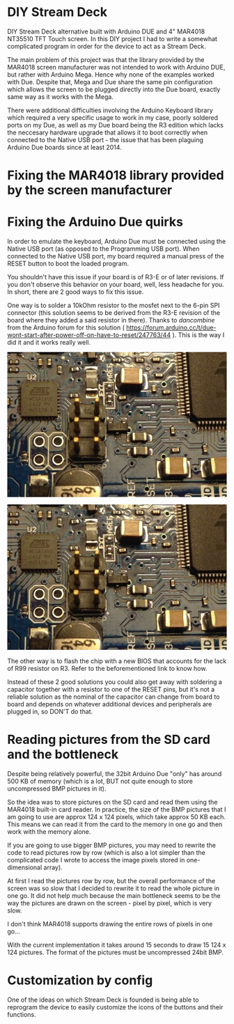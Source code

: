 # DIY Stream Deck
DIY Stream Deck alternative built with Arduino DUE and 4" MAR4018 NT35510 TFT Touch screen. In this DIY project I had to write a somewhat complicated program in order for the device to act as a Stream Deck.

The main problem of this project was that the library provided by the MAR4018 screen manufacturer was not intended to work with Arduino DUE, but rather with Arduino Mega. Hence why none of the examples worked with Due. Despite that, Mega and Due share the same pin configuration which allows the screen to be plugged directly into the Due board, exactly same way as it works with the Mega.

There were additional difficulties involving the Arduino Keyboard library which required a very specific usage to work in my case, poorly soldered ports on my Due, as well as my Due board being the R3 edition which lacks the neccesary hardware upgrade that allows it to boot correctly when connected to the Native USB port - the issue that has been plaguing Arduino Due boards since at least 2014.

# Fixing the MAR4018 library provided by the screen manufacturer


# Fixing the Arduino Due quirks
In order to emulate the keyboard, Arduino Due must be connected using the Native USB port (as opposed to the Programming USB port). When connected to the Native USB port, my board required a manual press of the RESET button to boot the loaded program. 

You shouldn't have this issue if your board is of R3-E or of later revisions. If you don't observe this behavior on your board, well, less headache for you. In short, there are 2 good ways to fix this issue. 

One way is to solder a 10kOhm resistor to the mosfet next to the 6-pin SPI connector (this solution seems to be derived from the R3-E revision of the board where they added a said resistor in there). Thanks to *dancombine* from the Arduino forum for this solution ( https://forum.arduino.cc/t/due-wont-start-after-power-off-on-have-to-reset/247763/44 ). This is the way I did it and it works really well.

![GitHub Image](/README/before_soldering.jpeg)

![GitHub Image](/README/before_soldering.jpeg)

The other way is to flash the chip with a new BIOS that accounts for the lack of R99 resistor on R3. Refer to the beforementioned link to know how.

Instead of these 2 good solutions you could also get away with soldering a capacitor together with a resistor to one of the RESET pins, but it's not a reliable solution as the nominal of the capacitor can change from board to board and depends on whatever additional devices and peripherals are plugged in, so DON'T do that.

# Reading pictures from the SD card and the bottleneck
Despite being relatively powerful, the 32bit Arduino Due "only" has around 500 KB of memory (which is a lot, BUT not quite enough to store uncompressed BMP pictures in it).

So the idea was to store pictures on the SD card and read them using the MAR4018 built-in card reader. In practice, the size of the BMP pictures that I am going to use are approx 124 x 124 pixels, which take approx 50 KB each. This means we can read it from the card to the memory in one go and then work with the memory alone. 

If you are going to use bigger BMP pictures, you may need to rewrite the code to read pictures row by row (which is also a lot simpler than the complicated code I wrote to access the image pixels stored in one-dimensional array).

At first I read the pictures row by row, but the overall performance of the screen was so slow that I decided to rewrite it to read the whole picture in one go. It did not help much because the main bottleneck seems to be the way the pictures are drawn on the screen - pixel by pixel, which is very slow. 

I don't think MAR4018 supports drawing the entire rows of pixels in one go...

With the current implementation it takes around 15 seconds to draw 15 124 x 124 pictures. The format of the pictures must be uncompressed 24bit BMP. 

# Customization by config
One of the ideas on which Stream Deck is founded is being able to reprogram the device to easily customize the icons of the buttons and their functions.  
